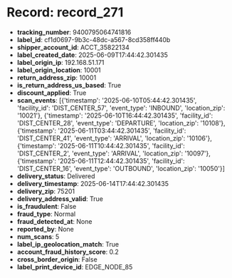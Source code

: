 # Record: record_271

- **tracking_number**: 9400795064741816
- **label_id**: cf1d0697-9b3c-48dc-a567-8cd358ff440b
- **shipper_account_id**: ACCT_35822134
- **label_created_date**: 2025-06-09T17:44:42.301435
- **label_origin_ip**: 192.168.51.171
- **label_origin_location**: 10001
- **return_address_zip**: 10001
- **is_return_address_us_based**: True
- **discount_applied**: True
- **scan_events**: [{'timestamp': '2025-06-10T05:44:42.301435', 'facility_id': 'DIST_CENTER_57', 'event_type': 'INBOUND', 'location_zip': '10021'}, {'timestamp': '2025-06-10T16:44:42.301435', 'facility_id': 'DIST_CENTER_28', 'event_type': 'DEPARTURE', 'location_zip': '10108'}, {'timestamp': '2025-06-11T03:44:42.301435', 'facility_id': 'DIST_CENTER_41', 'event_type': 'ARRIVAL', 'location_zip': '10106'}, {'timestamp': '2025-06-11T10:44:42.301435', 'facility_id': 'DIST_CENTER_2', 'event_type': 'ARRIVAL', 'location_zip': '10097'}, {'timestamp': '2025-06-11T12:44:42.301435', 'facility_id': 'DIST_CENTER_16', 'event_type': 'OUTBOUND', 'location_zip': '10050'}]
- **delivery_status**: Delivered
- **delivery_timestamp**: 2025-06-14T17:44:42.301435
- **delivery_zip**: 75201
- **delivery_address_valid**: True
- **is_fraudulent**: False
- **fraud_type**: Normal
- **fraud_detected_at**: None
- **reported_by**: None
- **num_scans**: 5
- **label_ip_geolocation_match**: True
- **account_fraud_history_score**: 0.2
- **cross_border_origin**: False
- **label_print_device_id**: EDGE_NODE_85